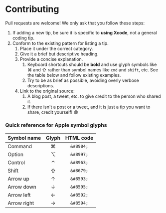 # Contributing

Pull requests are welcome! We only ask that you follow these steps:

1. If adding a new tip, be sure it is specific to **using Xcode**, not a general coding tip.
1. Conform to the existing pattern for listing a tip.
    1. Place it under the correct category.
    1. Give it a brief but descriptive heading.
    1. Provide a concise explanation.
        1. Keyboard shortcuts should be **bold** and use glyph symbols like &#8984; and &#8679; rather than symbol names like `cmd` and `shift`, etc. See the table below and follow existing examples.
        1. Try to be as brief as possible, avoiding overly verbose descriptions.
    1. Link to the original source:
        1. A blog post, a tweet, etc. to give credit to the person who shared it.
        1. If there isn't a post or a tweet, and it is just a tip you want to share, credit yourself! 😄

### Quick reference for Apple symbol glyphs

| Symbol name | Glyph | HTML code |
| --------| :---: | :---: |
| Command | &#8984; | `&#8984;` |
| Option | &#8997; | `&#8997;` |
| Control | &#8963; | `&#8963;` |
| Shift | &#8679; | `&#8679;` |
| Arrow up | &#8593; | `&#8593;` |
| Arrow down | &#8595; | `&#8595;` |
| Arrow left | &#8592; | `&#8592;` |
| Arrow right | &#8594; | `&#8594;` |
